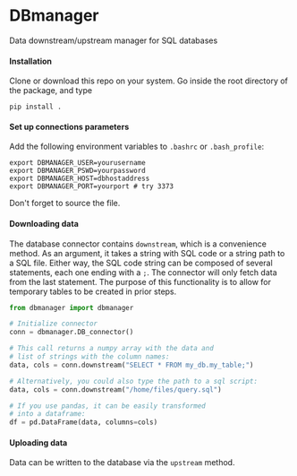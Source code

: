 # DBmanager
Data downstream/upstream manager for SQL databases



#### Installation
Clone or download this repo on your system. Go inside the root directory of the package, and type
```
pip install .
```

#### Set up connections parameters
Add the following environment variables to `.bashrc` or `.bash_profile`:
```
export DBMANAGER_USER=yourusername
export DBMANAGER_PSWD=yourpassword
export DBMANAGER_HOST=dbhostaddress
export DBMANAGER_PORT=yourport # try 3373
```
Don't forget to source the file.


#### Downloading data

The database connector contains `downstream`, which is a convenience method. As an
argument, it takes a string with SQL code or a string path to a SQL file. Either way,
the SQL code string can be composed of several statements, each one ending with a `;`.
The connector will only fetch data from the last statement. The purpose of this
functionality is to allow for temporary tables to be created in prior steps.

```python
from dbmanager import dbmanager

# Initialize connector
conn = dbmanager.DB_connector()

# This call returns a numpy array with the data and
# list of strings with the column names:
data, cols = conn.downstream("SELECT * FROM my_db.my_table;")

# Alternatively, you could also type the path to a sql script:
data, cols = conn.downstream("/home/files/query.sql")

# If you use pandas, it can be easily transformed
# into a dataframe:
df = pd.DataFrame(data, columns=cols)
```



#### Uploading data

Data can be written to the database via the `upstream` method.
